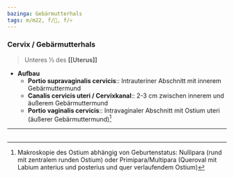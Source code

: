 ```yaml
---
bazinga: Gebärmutterhals
tags: m/m22, f/🦩, f/💀
---
```

### Cervix / Gebärmutterhals
> Unteres ⅓ des **[[Uterus]]**
- **Aufbau**
	- **Portio supravaginalis cervicis**:: Intrauteriner Abschnitt mit innerem Gebärmuttermund
	- **Canalis cervicis uteri / Cervixkanal**:: 2-3 cm zwischen innerem und äußerem Gebärmuttermund
	- **Portio vaginalis cervicis**:: Intravaginaler Abschnitt mit Ostium uteri (äußerer Gebärmuttermund)[^1]
---
## 

[^1]: Makroskopie des Ostium abhängig von Geburtenstatus: Nullipara (rund mit zentralem runden Ostium) oder Primipara/Multipara (Queroval mit Labium anterius und posterius und quer verlaufendem Ostium)